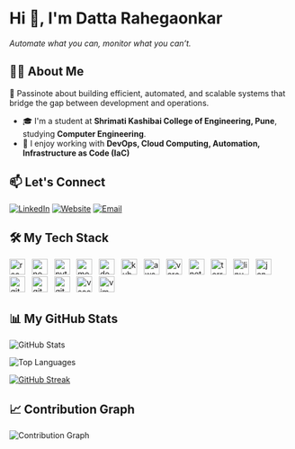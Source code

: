 # Hi 👋, I'm Datta Rahegaonkar

*Automate what you can, monitor what you can’t.*

## 👨‍💻 About Me

🚀 Passinote about building efficient, automated, and scalable systems that bridge the gap between development and operations.

- 🎓 I'm a student at **Shrimati Kashibai College of Engineering, Pune**, studying **Computer Engineering**.
- 🚀 I enjoy working with **DevOps, Cloud Computing, Automation, Infrastructure as Code (IaC)**
## 📫 Let's Connect

[![LinkedIn](https://img.shields.io/badge/LinkedIn-0077B5?style=for-the-badge&logo=linkedin&logoColor=white)](https://www.linkedin.com/in/datta-rahegaonkar/) [![Website](https://img.shields.io/badge/Website-_?style=for-the-badge&logo=rss&logoColor=white)](https://port-folio-iota-eight.vercel.app/) [![Email](https://img.shields.io/badge/Email-D14836?style=for-the-badge&logo=gmail&logoColor=white)](mailto:dattarahegaonkar09@gmail.com)

## 🛠️ My Tech Stack  

<div align="left">
  <img src="https://img.shields.io/badge/React-61DAFB?style=for-the-badge&logo=react&logoColor=black" alt="react" height="28"/>&nbsp;&nbsp;  <img src="https://img.shields.io/badge/Node.js-339933?style=for-the-badge&logo=nodedotjs" alt="nodejs" height="28"/>&nbsp;&nbsp;  <img src="https://img.shields.io/badge/Python-3776AB?style=for-the-badge&logo=python" alt="python" height="28"/>&nbsp;&nbsp;  <img src="https://img.shields.io/badge/MongoDB-47A248?style=for-the-badge&logo=mongodb" alt="mongodb" height="28"/>&nbsp;&nbsp;  <img src="https://img.shields.io/badge/Docker-2496ED?style=for-the-badge&logo=docker" alt="docker" height="28"/>&nbsp;&nbsp;  <img src="https://img.shields.io/badge/Kubernetes-326CE5?style=for-the-badge&logo=kubernetes" alt="kubernetes" height="28"/>&nbsp;&nbsp;  <img src="https://img.shields.io/badge/AWS-232F3E?style=for-the-badge&logo=amazonwebservices" alt="aws" height="28"/>&nbsp;&nbsp;  <img src="https://img.shields.io/badge/Vercel-000000?style=for-the-badge&logo=vercel" alt="vercel" height="28"/>&nbsp;&nbsp;  <img src="https://img.shields.io/badge/Netlify-00C7B7?style=for-the-badge&logo=netlify" alt="netlify" height="28"/>&nbsp;&nbsp;  <img src="https://img.shields.io/badge/terraform-blue?style=for-the-badge&logo=terraform" alt="terraform" height="28"/>&nbsp;&nbsp;  <img src="https://img.shields.io/badge/linux-blue?style=for-the-badge&logo=linux" alt="linux" height="28"/>&nbsp;&nbsp;  <img src="https://img.shields.io/badge/Jenkins-D24939?style=for-the-badge&logo=jenkins" alt="jenkins" height="28"/>&nbsp;&nbsp;  <img src="https://img.shields.io/badge/GitHub%20Actions-2088FF?style=for-the-badge&logo=githubactions" alt="githubactions" height="28"/>&nbsp;&nbsp;  <img src="https://img.shields.io/badge/Git-F05032?style=for-the-badge&logo=git" alt="git" height="28"/>&nbsp;&nbsp;  <img src="https://img.shields.io/badge/GitHub-181717?style=for-the-badge&logo=github" alt="github" height="28"/>&nbsp;&nbsp;  <img src="https://img.shields.io/badge/VS%20Code-007ACC?style=for-the-badge&logo=visualstudiocode" alt="vscode" height="28"/>&nbsp;&nbsp;  <img src="https://img.shields.io/badge/vim-blue?style=for-the-badge&logo=vim" alt="vim" height="28"/>
</div>

## 📊 My GitHub Stats

<!-- GitHub Stats -->
![GitHub Stats](https://github-readme-stats.vercel.app/api?username=DattaRahegaonkar&show_icons=true&theme=tokyonight&hide_border=true&count_private=true)

<!-- Top Languages -->
![Top Languages](https://github-readme-stats.vercel.app/api/top-langs/?username=DattaRahegaonkar&layout=compact&theme=tokyonight&hide_border=true)

<!-- GitHub Streak -->
[![GitHub Streak](https://streak-stats.demolab.com?user=DattaRahegaonkar&theme=dark)](https://git.io/streak-stats)

## 📈 Contribution Graph  

![Contribution Graph](https://github-readme-activity-graph.vercel.app/graph?username=DattaRahegaonkar&theme=tokyo-night&hide_border=true)







